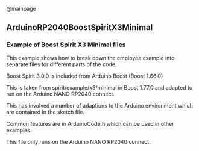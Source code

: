 @mainpage

## ArduinoRP2040BoostSpiritX3Minimal

### Example of Boost Spirit X3 Minimal files

This example shows how to break down the employee example into separate files for different parts of the code.

Boost Spirit 3.0.0 is included from Arduino Boost (Boost 1.66.0)

This is taken from spirit/example/x3/minimal in Boost 1.77.0
and adapted to run on the Arduino NANO RP2040 connect.

This has involved a number of adaptions to the Arduino environment which are contained in the sketch file.

Common features are in ArduinoCode.h which can be used in other examples.

This file only runs on the Arduino NANO RP2040 connect.
